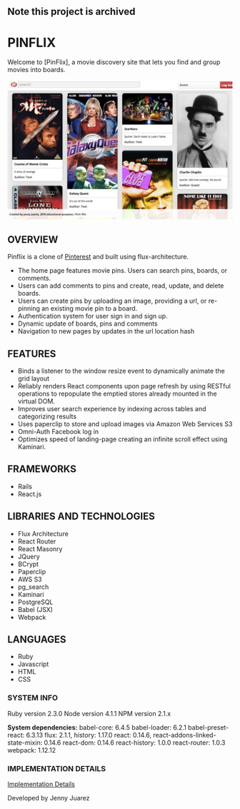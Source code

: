 ## Note this project is archived

# PINFLIX

Welcome to [PinFlix], a movie discovery site that lets you find and group movies into boards.

![Pinflix](./docs/wireframes/wireframe_images/pinflix.jpg)

## OVERVIEW
Pinflix is a clone of [Pinterest](https://www.pinterest.com) and built using flux-architecture.
* The home page features movie pins. Users can search pins, boards, or comments.
* Users can add comments to pins and create, read, update, and delete boards.
* Users can create pins by uploading an image, providing a url, or re-pinning an existing movie pin to a board.
* Authentication system for user sign in and sign up.
* Dynamic update of boards, pins and comments
* Navigation to new pages by updates in the url location hash

## FEATURES
* Binds a listener to the window resize event to dynamically animate the grid layout
* Reliably renders React components upon page refresh by using RESTful operations to repopulate the emptied stores already mounted in the virtual DOM.
* Improves user search experience by indexing across tables and categorizing results
* Uses paperclip to store and upload images via Amazon Web Services S3
* Omni-Auth Facebook log in
* Optimizes speed of landing-page creating an infinite scroll effect using Kaminari.

## FRAMEWORKS
* Rails
* React.js

## LIBRARIES AND TECHNOLOGIES
* Flux Architecture
* React Router
* React Masonry
* JQuery
* BCrypt
* Paperclip
* AWS S3
* pg_search
* Kaminari
* PostgreSQL
* Babel (JSX)
* Webpack

## LANGUAGES
* Ruby
* Javascript
* HTML
* CSS

### SYSTEM INFO
Ruby version 2.3.0
Node version 4.1.1
NPM version 2.1.x

**System dependencies:**
babel-core: 6.4.5
babel-loader: 6.2.1
babel-preset-react: 6.3.13
flux: 2.1.1, history: 1.17.0
react: 0.14.6, react-addons-linked-state-mixin: 0.14.6
react-dom: 0.14.6
react-history: 1.0.0
react-router: 1.0.3
webpack: 1.12.12

### IMPLEMENTATION DETAILS
[Implementation Details](./docs/implementation_details.md)

Developed by Jenny Juarez
